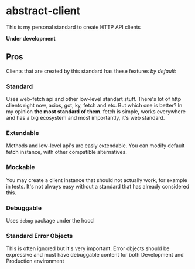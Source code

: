 # abstract-client
This is my personal standard to create HTTP API clients

**Under development**

## Pros
Clients that are created by this standard has these features *by default*:

### Standard
Uses web-fetch api and other low-level standart stuff.
There's lot of http clients right now, axios, got, ky, fetch and etc. But which one is better? In my opinion **the most standard of them**. fetch is simple, works everywhere and has a big ecosystem and most importantly, it's web standard.

### Extendable
Methods and low-level api's are easly extendable.
You can modify default fetch instance, with other compatible alternatives.

### Mockable
You may create a client instance that should not actually work, for example in tests. It's not always easy without a standard that has already considered this.

### Debuggable
Uses `debug` package under the hood

### Standard Error Objects
This is often ignored but it's very important. Error objects should be expressive and must have debuggable content for both Development and Production environment

